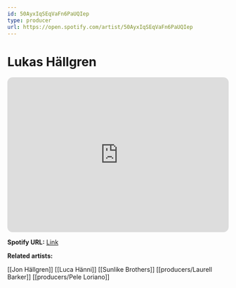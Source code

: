 ```yaml
---
id: 50AyxIqSEqVaFn6PaUQIep
type: producer
url: https://open.spotify.com/artist/50AyxIqSEqVaFn6PaUQIep
---
```

# Lukas Hällgren

<iframe style="border-radius:12px" src="https://open.spotify.com/embed/artist/50AyxIqSEqVaFn6PaUQIep" width="100%" height="352" frameBorder="0" allowfullscreen="" allow="autoplay; clipboard-write; encrypted-media; fullscreen; picture-in-picture" loading="lazy"></iframe>

**Spotify URL:** [Link](https://open.spotify.com/artist/50AyxIqSEqVaFn6PaUQIep)

**Related artists:**

[[Jon Hällgren]]
[[Luca Hänni]]
[[Sunlike Brothers]]
[[producers/Laurell Barker]]
[[producers/Pele Loriano]]
